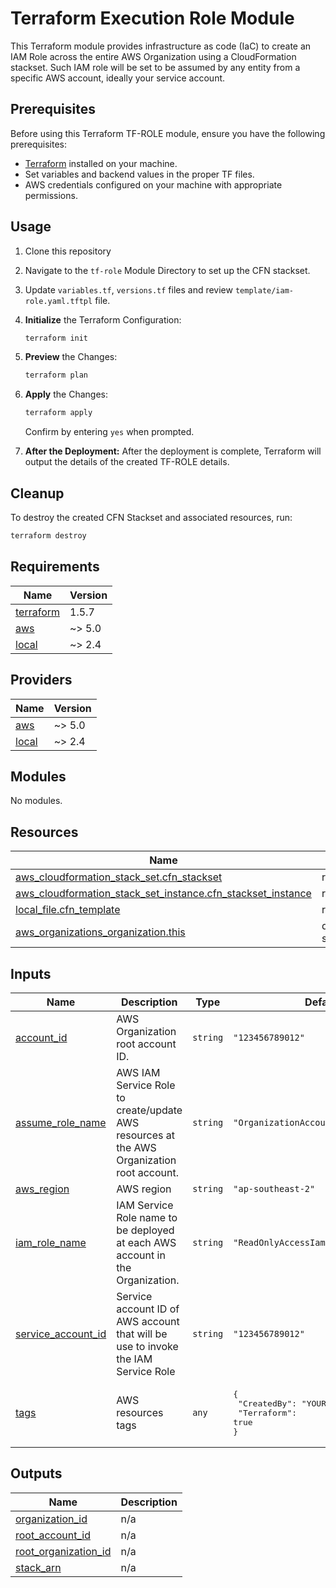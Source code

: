 # Terraform Execution Role Module

This Terraform module provides infrastructure as code (IaC) to create an IAM Role across the entire AWS Organization using a CloudFormation stackset.
Such IAM role will be set to be assumed by any entity from a specific AWS account, ideally your service account.

## Prerequisites

Before using this Terraform TF-ROLE module, ensure you have the following prerequisites:

- [Terraform](https://www.terraform.io/) installed on your machine.
- Set variables and backend values in the proper TF files.
- AWS credentials configured on your machine with appropriate permissions.

## Usage

1. Clone this repository
2. Navigate to the `tf-role` Module Directory to set up the CFN stackset.
3. Update `variables.tf`, `versions.tf` files and review `template/iam-role.yaml.tftpl` file.
4. **Initialize** the Terraform Configuration:

    ```bash
    terraform init
    ```

5. **Preview** the Changes:

    ```bash
    terraform plan
    ```

6. **Apply** the Changes:

    ```bash
    terraform apply
    ```

    Confirm by entering `yes` when prompted.

7. **After the Deployment:**
    After the deployment is complete, Terraform will output the details of the created TF-ROLE details.

## Cleanup

To destroy the created CFN Stackset and associated resources, run:

```bash
terraform destroy
```

<!-- BEGIN_TF_DOCS -->
## Requirements

| Name | Version |
|------|---------|
| <a name="requirement_terraform"></a> [terraform](#requirement\_terraform) | 1.5.7 |
| <a name="requirement_aws"></a> [aws](#requirement\_aws) | ~> 5.0 |
| <a name="requirement_local"></a> [local](#requirement\_local) | ~> 2.4 |

## Providers

| Name | Version |
|------|---------|
| <a name="provider_aws"></a> [aws](#provider\_aws) | ~> 5.0 |
| <a name="provider_local"></a> [local](#provider\_local) | ~> 2.4 |

## Modules

No modules.

## Resources

| Name | Type |
|------|------|
| [aws_cloudformation_stack_set.cfn_stackset](https://registry.terraform.io/providers/hashicorp/aws/latest/docs/resources/cloudformation_stack_set) | resource |
| [aws_cloudformation_stack_set_instance.cfn_stackset_instance](https://registry.terraform.io/providers/hashicorp/aws/latest/docs/resources/cloudformation_stack_set_instance) | resource |
| [local_file.cfn_template](https://registry.terraform.io/providers/hashicorp/local/latest/docs/resources/file) | resource |
| [aws_organizations_organization.this](https://registry.terraform.io/providers/hashicorp/aws/latest/docs/data-sources/organizations_organization) | data source |

## Inputs

| Name | Description | Type | Default | Required |
|------|-------------|------|---------|:--------:|
| <a name="input_account_id"></a> [account\_id](#input\_account\_id) | AWS Organization root account ID. | `string` | `"123456789012"` | no |
| <a name="input_assume_role_name"></a> [assume\_role\_name](#input\_assume\_role\_name) | AWS IAM Service Role to create/update AWS resources at the AWS Organization root account. | `string` | `"OrganizationAccountIamServiceRole"` | no |
| <a name="input_aws_region"></a> [aws\_region](#input\_aws\_region) | AWS region | `string` | `"ap-southeast-2"` | no |
| <a name="input_iam_role_name"></a> [iam\_role\_name](#input\_iam\_role\_name) | IAM Service Role name to be deployed at each AWS account in the Organization. | `string` | `"ReadOnlyAccessIamServiceRole"` | no |
| <a name="input_service_account_id"></a> [service\_account\_id](#input\_service\_account\_id) | Service account ID of AWS account that will be use to invoke the IAM Service Role | `string` | `"123456789012"` | no |
| <a name="input_tags"></a> [tags](#input\_tags) | AWS resources tags | `any` | <pre>{<br>  "CreatedBy": "YOUR_NAME",<br>  "Terraform": true<br>}</pre> | no |

## Outputs

| Name | Description |
|------|-------------|
| <a name="output_organization_id"></a> [organization\_id](#output\_organization\_id) | n/a |
| <a name="output_root_account_id"></a> [root\_account\_id](#output\_root\_account\_id) | n/a |
| <a name="output_root_organization_id"></a> [root\_organization\_id](#output\_root\_organization\_id) | n/a |
| <a name="output_stack_arn"></a> [stack\_arn](#output\_stack\_arn) | n/a |
<!-- END_TF_DOCS -->
